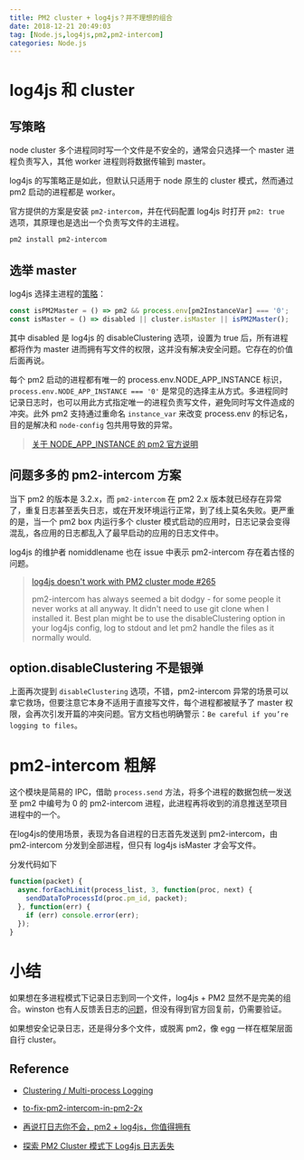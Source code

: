 ```yaml
---
title: PM2 cluster + log4js？并不理想的组合
date: 2018-12-21 20:49:03
tag: [Node.js,log4js,pm2,pm2-intercom]
categories: Node.js
---
```


# log4js 和 cluster

## 写策略
node cluster 多个进程同时写一个文件是不安全的，通常会只选择一个 master 进程负责写入，其他 worker 进程则将数据传输到 master。

log4js 的写策略正是如此，但默认只适用于 node 原生的 cluster 模式，然而通过 pm2 启动的进程都是 worker。

官方提供的方案是安装 `pm2-intercom`，并在代码配置 log4js 时打开 `pm2: true` 选项，其原理也是选出一个负责写文件的主进程。
```sh
pm2 install pm2-intercom
```

## 选举 master
log4js 选择主进程的[策略](https://github.com/log4js-node/log4js-node/blob/master/lib/clustering.js#L13)：
```js
const isPM2Master = () => pm2 && process.env[pm2InstanceVar] === '0';
const isMaster = () => disabled || cluster.isMaster || isPM2Master();
```

其中 disabled 是 log4js 的 disableClustering 选项，设置为 true 后，所有进程都将作为 master 进而拥有写文件的权限，这并没有解决安全问题。它存在的价值后面再说。

每个 pm2 启动的进程都有唯一的 process.env.NODE_APP_INSTANCE 标识，`process.env.NODE_APP_INSTANCE === '0'` 是常见的选择主从方式。多进程同时记录日志时，也可以用此方式指定唯一的进程负责写文件，避免同时写文件造成的冲突。此外 pm2 支持通过重命名 `instance_var` 来改变 process.env 的标记名，目的是解决和 `node-config` 包共用导致的异常。

> [关于 NODE_APP_INSTANCE 的 pm2 官方说明](http://pm2.keymetrics.io/docs/usage/environment/#specific-environment-variables)

## 问题多多的 pm2-intercom 方案
当下 pm2 的版本是 3.2.x，而 `pm2-intercom` 在 pm2 2.x 版本就已经存在异常了，重复日志甚至丢失日志，或在开发环境运行正常，到了线上莫名失败。更严重的是，当一个 pm2 box 内运行多个 cluster 模式启动的应用时，日志记录会变得混乱，各应用的日志都乱入了最早启动的应用的日志文件中。

log4js 的维护者 nomiddlename 也在 issue 中表示 pm2-intercom 存在着古怪的问题。
> [log4js doesn't work with PM2 cluster mode #265](https://github.com/log4js-node/log4js-node/issues/265#issuecomment-359126674)
>
> pm2-intercom has always seemed a bit dodgy - for some people it never works at all anyway. It didn't need to use git clone when I installed it. Best plan might be to use the disableClustering option in your log4js config, log to stdout and let pm2 handle the files as it normally would.

## option.disableClustering 不是银弹
上面再次提到 `disableClustering` 选项，不错，pm2-intercom 异常的场景可以拿它救场，但要注意它本身不适用于直接写文件，每个进程都被赋予了 master 权限，会再次引发开篇的冲突问题。官方文档也明确警示：`Be careful if you’re logging to files`。

# pm2-intercom 粗解
这个模块是简易的 IPC，借助 `process.send` 方法，将多个进程的数据包统一发送至 pm2 中编号为 0 的 pm2-intercom 进程，此进程再将收到的消息推送至项目进程中的一个。

在log4js的使用场景，表现为各自进程的日志首先发送到 pm2-intercom，由 pm2-intercom 分发到全部进程，但只有 log4js isMaster 才会写文件。

分发代码如下
```js
function(packet) {
  async.forEachLimit(process_list, 3, function(proc, next) {
    sendDataToProcessId(proc.pm_id, packet);
  }, function(err) {
    if (err) console.error(err);
  });
}
```

# 小结

如果想在多进程模式下记录日志到同一个文件，log4js + PM2 显然不是完美的组合。winston 也有人反馈丢日志的[问题](https://github.com/winstonjs/winston/issues/1466)，但没有得到官方回复前，仍需要验证。

如果想安全记录日志，还是得分多个文件，或脱离 pm2，像 egg 一样在框架层面自行 cluster。

## Reference
- [Clustering / Multi-process Logging](https://log4js-node.github.io/log4js-node/clustering.html)

- [to-fix-pm2-intercom-in-pm2-2x](https://www.npmjs.com/package/lj-log4js-pm2intercom)

- [再说打日志你不会，pm2 + log4js，你值得拥有](https://juejin.im/post/5b7d0e20f265da43231f00d4)

- [探索 PM2 Cluster 模式下 Log4js 日志丢失](https://www.jianshu.com/p/20fcb3672723)
